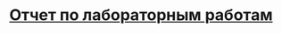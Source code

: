 <h1 align="center">
<a href="https://nikityane.github.io/" target="_blank" target="_blank">Отчет по лабораторным работам</a>
<h1 align="center">

